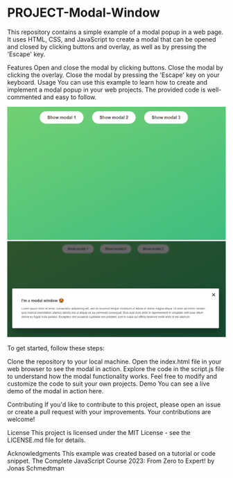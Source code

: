 # PROJECT-Modal-Window

This repository contains a simple example of a modal popup in a web page. It uses HTML, CSS, and JavaScript to create a modal that can be opened and closed by clicking buttons and overlay, as well as by pressing the 'Escape' key.

Features
Open and close the modal by clicking buttons.
Close the modal by clicking the overlay.
Close the modal by pressing the 'Escape' key on your keyboard.
Usage
You can use this example to learn how to create and implement a modal popup in your web projects. The provided code is well-commented and easy to follow.

![ss1](modal1.jpg)
![ss2](modal2.jpg)


To get started, follow these steps:

Clone the repository to your local machine.
Open the index.html file in your web browser to see the modal in action.
Explore the code in the script.js file to understand how the modal functionality works.
Feel free to modify and customize the code to suit your own projects.
Demo
You can see a live demo of the modal in action here.

Contributing
If you'd like to contribute to this project, please open an issue or create a pull request with your improvements. Your contributions are welcome!

License
This project is licensed under the MIT License - see the LICENSE.md file for details.

Acknowledgments
This example was created based on a tutorial or code snippet. The Complete JavaScript Course 2023: From Zero to Expert! by Jonas Schmedtman
